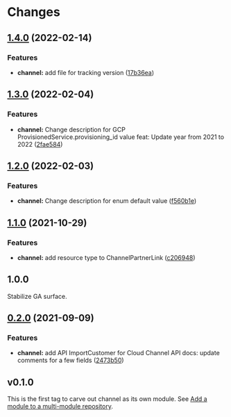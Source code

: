 # Changes

## [1.4.0](https://github.com/googleapis/google-cloud-go/compare/channel/v1.3.0...channel/v1.4.0) (2022-02-14)


### Features

* **channel:** add file for tracking version ([17b36ea](https://github.com/googleapis/google-cloud-go/commit/17b36ead42a96b1a01105122074e65164357519e))

## [1.3.0](https://www.github.com/googleapis/google-cloud-go/compare/channel/v1.2.0...channel/v1.3.0) (2022-02-04)


### Features

* **channel:** Change description for GCP ProvisionedService.provisioning_id value feat: Update year from 2021 to 2022 ([2fae584](https://www.github.com/googleapis/google-cloud-go/commit/2fae584d01fad2f693b165a95c18d4fb8bf062bf))

## [1.2.0](https://www.github.com/googleapis/google-cloud-go/compare/channel/v1.1.0...channel/v1.2.0) (2022-02-03)


### Features

* **channel:** Change description for enum default value ([f560b1e](https://www.github.com/googleapis/google-cloud-go/commit/f560b1ed0263956ef84fbf2fbf34bdc66dbc0a88))

## [1.1.0](https://www.github.com/googleapis/google-cloud-go/compare/channel/v1.0.0...channel/v1.1.0) (2021-10-29)


### Features

* **channel:** add resource type to ChannelPartnerLink ([c206948](https://www.github.com/googleapis/google-cloud-go/commit/c2069487f6af5bcb37d519afeb60e312e35e67d5))

## 1.0.0

Stabilize GA surface.

## [0.2.0](https://www.github.com/googleapis/google-cloud-go/compare/channel/v0.1.0...channel/v0.2.0) (2021-09-09)


### Features

* **channel:** add API ImportCustomer for Cloud Channel API docs: update comments for a few fields ([2473b50](https://www.github.com/googleapis/google-cloud-go/commit/2473b50bb6ec55d76e7ced89ab9810be2871eeba))

## v0.1.0

This is the first tag to carve out channel as its own module. See
[Add a module to a multi-module repository](https://github.com/golang/go/wiki/Modules#is-it-possible-to-add-a-module-to-a-multi-module-repository).
